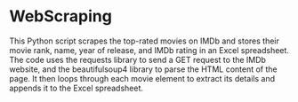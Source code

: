 # WebScraping

This Python script scrapes the top-rated movies on IMDb and stores their movie rank, name, year of release, and IMDb rating in an Excel spreadsheet. The code uses the requests library to send a GET request to the IMDb website, and the beautifulsoup4 library to parse the HTML content of the page. It then loops through each movie element to extract its details and appends it to the Excel spreadsheet.
